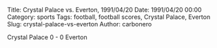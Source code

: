 Title: Crystal Palace vs. Everton, 1991/04/20
Date: 1991/04/20 00:00
Category: sports
Tags: football, football scores, Crystal Palace, Everton
Slug: crystal-palace-vs-everton
Author: carbonero


Crystal Palace 0 - 0 Everton

